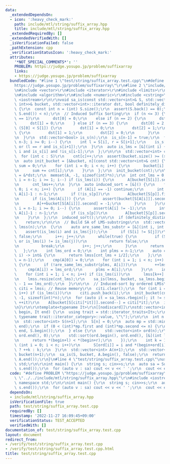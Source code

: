 ```yaml
---
data:
  _extendedDependsOn:
  - icon: ':heavy_check_mark:'
    path: include/mtl/string/suffix_array.hpp
    title: include/mtl/string/suffix_array.hpp
  _extendedRequiredBy: []
  _extendedVerifiedWith: []
  _isVerificationFailed: false
  _pathExtension: cpp
  _verificationStatusIcon: ':heavy_check_mark:'
  attributes:
    '*NOT_SPECIAL_COMMENTS*': ''
    PROBLEM: https://judge.yosupo.jp/problem/suffixarray
    links:
    - https://judge.yosupo.jp/problem/suffixarray
  bundledCode: "#line 1 \"test/string/suffix_array.test.cpp\"\n#define PROBLEM \"\
    https://judge.yosupo.jp/problem/suffixarray\"\r\n#line 2 \"include/mtl/string/suffix_array.hpp\"\
    \n#include <vector>\r\n#include <iterator>\r\n#include <limits>\r\n#include <cassert>\r\
    \n#include <algorithm>\r\n#include <numeric>\r\n#include <cstring>\r\n#include\
    \ <iostream>\r\n\r\nvoid sa_is(const std::vector<int>& S, std::vector<std::pair<int,\
    \ int>>& bucket, std::vector<int>::iterator dst, bool definitely_distinct_lmss)\
    \ {\r\n  const int n = (int) S.size();\r\n  assert(S.back() == 0);\r\n  assert(*max_element(S.begin(),\
    \ S.end()) < n);\r\n  // Induced Suffix Sorting\r\n  if (n <= 3) {\r\n    if (n\
    \ == 1)\r\n      dst[0] = 0;\r\n    else if (n == 2) {\r\n      dst[0] = 1;\r\n\
    \      dst[1] = 0;\r\n    } else if (n == 3) {\r\n      dst[0] = 2;\r\n      if\
    \ (S[0] < S[1]) {\r\n        dst[1] = 0;\r\n        dst[2] = 1;\r\n      } else\
    \ {\r\n        dst[1] = 1;\r\n        dst[2] = 0;\r\n      }\r\n    }\r\n    return;\r\
    \n  }\r\n  std::vector<bool> is_s(n);\r\n  is_s[n-1] = true;\r\n  for (int i =\
    \ n-3; i >= 0; i--) {\r\n    int l = S[i], r = S[i+1];\r\n    is_s[i] = l < r\
    \ or (l == r and is_s[i+1]);\r\n  }\r\n  auto is_lms = [&](int i) {\r\n    return\
    \ i and is_s[i] and !is_s[i-1];\r\n  };\r\n\r\n  std::vector<int> cnt(n);\r\n\
    \  for (int c : S)\r\n    cnt[c]++;\r\n  assert(bucket.size() >= (size_t)n);\r\
    \n  auto init_bucket = [&bucket, n](const std::vector<int>& cnt) {\r\n    int\
    \ sum = 0;\r\n    for (int i = 0; i < n; i++) {\r\n      bucket[i] = {sum, sum+cnt[i]-1};\r\
    \n      sum += cnt[i];\r\n    }\r\n  };\r\n  init_bucket(cnt);\r\n\r\n  auto A\
    \ = &*dst;\r\n  memset(A, -1, sizeof(int)*n);\r\n  int cnt_lms = 0;\r\n  for (int\
    \ i = n-1; i >= 1; i--) if (is_lms(i)) {\r\n      A[bucket[S[i]].second--] = i;\r\
    \n      cnt_lms++;\r\n  }\r\n  auto induced_sort = [&]() {\r\n    for (int i =\
    \ 0; i < n; i++) {\r\n      if (A[i] == -1) continue;\r\n      int p = A[i] ?\
    \ A[i]-1 : n-1;\r\n      if (!is_s[p])\r\n        A[bucket[S[p]].first++] = p;\r\
    \n      if (is_lms(A[i])) {\r\n        assert(bucket[S[A[i]]].second+1 == i);\r\
    \n        A[++bucket[S[A[i]]].second] = -1;\r\n      }\r\n    }\r\n    for (int\
    \ i = n-1; i >= 0; i--) {\r\n      assert(A[i] != -1);\r\n      int p = A[i] ?\
    \ A[i]-1 : n-1;\r\n      if (is_s[p])\r\n        A[bucket[S[p]].second--] = p;\r\
    \n    }\r\n  };\r\n  induced_sort();\r\n\r\n  if (definitely_distinct_lmss)\r\n\
    \    return;\r\n\r\n  // Build SA of LMS-substrings\r\n  std::vector<int> sa_lmss(cnt_lms),\
    \ lmss(n);\r\n  {\r\n    auto are_same_lms_substr = [&](int i, int j) {\r\n  \
    \    assert(is_lms(i) and is_lms(j));\r\n      if (S[i] != S[j])\r\n        return\
    \ false;\r\n      i++; j++;\r\n      while(true) {\r\n        if (S[i] != S[j]\
    \ or is_lms(i) != is_lms(j))\r\n          return false;\r\n        if (is_lms(i))\r\
    \n          break;\r\n        i++; j++;\r\n      }\r\n      return true;\r\n \
    \   };\r\n    int lms_ord = 0;\r\n    int plms = n-1;\r\n    auto cmp = [&](int\
    \ i) -> int& {\r\n      return lmss[cnt_lms + i/2];\r\n    };\r\n    assert(A[0]\
    \ = n-1);\r\n    cmp(A[0]) = 0;\r\n    for (int i = 1; i < n; i++) if (is_lms(A[i]))\
    \ {\r\n      if (!are_same_lms_substr(plms, A[i]))\r\n        ++lms_ord;\r\n \
    \     cmp(A[i]) = lms_ord;\r\n      plms = A[i];\r\n    }\r\n    int k = 0;\r\n\
    \    for (int i = 1; i < n; i++) if (is_lms(i))\r\n      lmss[k++] = cmp(i);\r\
    \n    lmss.resize(cnt_lms);\r\n    sa_is(lmss, bucket, sa_lmss.begin(), cnt_lms\
    \ - 1 == lms_ord);\r\n  }\r\n\r\n  // Induced-sort by ordered LMSs\r\n  auto&\
    \ citi = lmss; // Reuse memory\r\n  citi.clear();\r\n  for (int i = 1; i < n;\
    \ i++) if (is_lms(i))\r\n    citi.push_back(i);\r\n  init_bucket(cnt);\r\n  memset(A,\
    \ -1, sizeof(int)*n);\r\n  for (auto it = sa_lmss.rbegin(); it != sa_lmss.rend();\
    \ ++it)\r\n    A[bucket[S[citi[*it]]].second--] = citi[*it];\r\n  induced_sort();\r\
    \n}\r\n\r\ntemplate<typename It>\r\n[[nodiscard]]\r\nstd::vector<int> SuffixArray(It\
    \ begin, It end) {\r\n  using trait = std::iterator_traits<It>;\r\n  static_assert(std::is_base_of<std::random_access_iterator_tag,\
    \ typename trait::iterator_category>::value, \"\");\r\n\r\n  int n = end - begin;\r\
    \n  std::vector<int> S(n+1);\r\n  S[n] = 0;\r\n  auto mp = std::minmax_element(begin,\
    \ end);\r\n  if (0 < (int)*mp.first and (int)*mp.second <= n) {\r\n    std::copy(begin,\
    \ end, S.begin());\r\n  } else {\r\n    std::vector<int> ord(n);\r\n    std::iota(ord.begin(),\
    \ ord.end(), 0);\r\n    std::sort(ord.begin(), ord.end(), [&](int l, int r) {\r\
    \n      return *(begin+l) < *(begin+r);\r\n    });\r\n    int k = 1;\r\n    for\
    \ (int i = 0; i < n; i++)\r\n      S[ord[i]] = i and *(begin+ord[i]) != *(begin+ord[i-1])\
    \ ? ++k : k;\r\n  }\r\n  std::vector<int> A(n+1);\r\n  std::vector<std::pair<int,int>>\
    \ bucket(n+1);\r\n  sa_is(S, bucket, A.begin(), false);\r\n  return std::vector<int>(A.begin()+1,\
    \ A.end());\r\n}\n#line 4 \"test/string/suffix_array.test.cpp\"\nusing namespace\
    \ std;\r\n\r\nint main() {\r\n  string s; cin>>s;\r\n  auto sa = SuffixArray(s.begin(),\
    \ s.end());\r\n  for (auto v : sa) cout << v << ' ';\r\n  cout << endl;\r\n}\n"
  code: "#define PROBLEM \"https://judge.yosupo.jp/problem/suffixarray\"\r\n#include\
    \ \"../../include/mtl/string/suffix_array.hpp\"\r\n#include <iostream>\r\nusing\
    \ namespace std;\r\n\r\nint main() {\r\n  string s; cin>>s;\r\n  auto sa = SuffixArray(s.begin(),\
    \ s.end());\r\n  for (auto v : sa) cout << v << ' ';\r\n  cout << endl;\r\n}"
  dependsOn:
  - include/mtl/string/suffix_array.hpp
  isVerificationFile: true
  path: test/string/suffix_array.test.cpp
  requiredBy: []
  timestamp: '2022-11-27 16:09:45+09:00'
  verificationStatus: TEST_ACCEPTED
  verifiedWith: []
documentation_of: test/string/suffix_array.test.cpp
layout: document
redirect_from:
- /verify/test/string/suffix_array.test.cpp
- /verify/test/string/suffix_array.test.cpp.html
title: test/string/suffix_array.test.cpp
---
```

